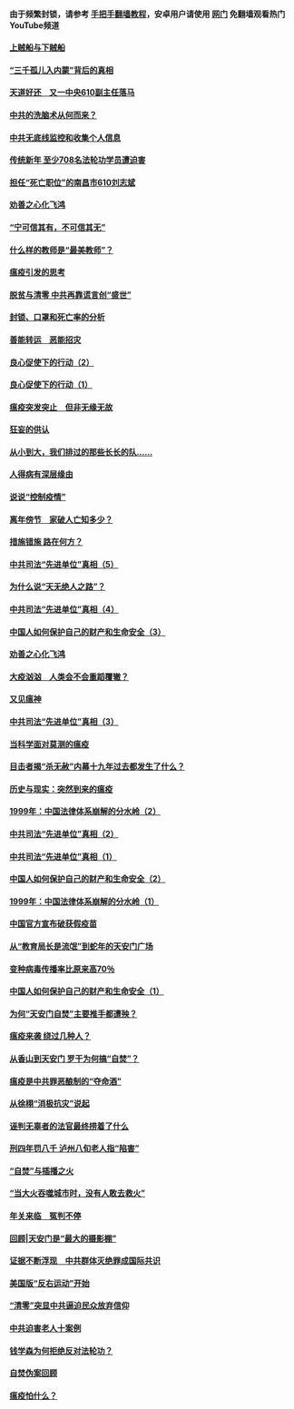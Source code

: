 #### 由于频繁封锁，请参考 [手把手翻墙教程](https://github.com/gfw-breaker/guides/wiki/)，安卓用户请使用 [网门](https://github.com/gfw-breaker/nogfw/blob/master/dl.md?t=03201400) 免翻墙观看热门YouTube频道 

#### [上贼船与下贼船](../pages/19/422276.md?t=03201400) 

#### [“三千孤儿入内蒙”背后的真相](../pages/19/422229.md?t=03201400) 

#### [天道好还　又一中央610副主任落马](../pages/19/422155.md?t=03201400) 

#### [中共的洗脑术从何而来？](../pages/19/422154.md?t=03201400) 

#### [中共无底线监控和收集个人信息](../pages/19/422039.md?t=03201400) 

#### [传统新年 至少708名法轮功学员遭迫害](../pages/19/421946.md?t=03201400) 

#### [担任“死亡职位”的南昌市610刘志斌](../pages/19/421957.md?t=03201400) 

#### [劝善之心化飞鸿](../pages/19/421164.md?t=03201400) 

#### [“宁可信其有，不可信其无”](../pages/19/421691.md?t=03201400) 

#### [什么样的教师是“最美教师”？](../pages/19/421755.md?t=03201400) 

#### [瘟疫引发的思考](../pages/19/421594.md?t=03201400) 

#### [脱贫与清零 中共再靠谎言创“盛世”](../pages/19/421590.md?t=03201400) 

#### [封锁、口罩和死亡率的分析](../pages/19/421495.md?t=03201400) 

#### [善能转运　恶能招灾](../pages/19/421334.md?t=03201400) 

#### [良心促使下的行动（2）](../pages/19/421361.md?t=03201400) 

#### [良心促使下的行动（1）](../pages/19/421302.md?t=03201400) 

#### [瘟疫突发突止　但非无缘无故](../pages/19/421281.md?t=03201400) 

#### [狂妄的供认](../pages/19/421199.md?t=03201400) 

#### [从小到大，我们排过的那些长长的队……](../pages/19/421243.md?t=03201400) 

#### [人得病有深层缘由](../pages/19/420864.md?t=03201400) 

#### [说说“控制疫情”](../pages/19/420831.md?t=03201400) 

#### [离年傍节　家破人亡知多少？](../pages/19/420563.md?t=03201400) 

#### [措施错施  路在何方？](../pages/19/420076.md?t=03201400) 

#### [中共司法“先进单位”真相（5）](../pages/19/419453.md?t=03201400) 

#### [为什么说“天无绝人之路”？](../pages/19/419618.md?t=03201400) 

#### [中共司法“先进单位”真相（4）](../pages/19/419452.md?t=03201400) 

#### [中国人如何保护自己的财产和生命安全（3）](../pages/19/419405.md?t=03201400) 

#### [劝善之心化飞鸿](../pages/19/418758.md?t=03201400) 

#### [大疫汹汹　人类会不会重蹈覆辙？](../pages/19/419691.md?t=03201400) 

#### [又见瘟神](../pages/19/419225.md?t=03201400) 

#### [中共司法“先进单位”真相（3）](../pages/19/419451.md?t=03201400) 

#### [当科学面对莫测的瘟疫](../pages/19/419625.md?t=03201400) 

#### [目击者揭“杀无赦”内幕十九年过去都发生了什么？](../pages/19/419617.md?t=03201400) 

#### [历史与现实：突然到来的瘟疫](../pages/19/419619.md?t=03201400) 

#### [1999年：中国法律体系崩解的分水岭（2）](../pages/19/419455.md?t=03201400) 

#### [中共司法“先进单位”真相（2）](../pages/19/419450.md?t=03201400) 

#### [中共司法“先进单位”真相（1）](../pages/19/419449.md?t=03201400) 

#### [中国人如何保护自己的财产和生命安全（2）](../pages/19/419404.md?t=03201400) 

#### [1999年：中国法律体系崩解的分水岭（1）](../pages/19/419454.md?t=03201400) 

#### [中国官方宣布破获假疫苗](../pages/19/419504.md?t=03201400) 

#### [从“教育局长是流氓”到蛇年的天安门广场](../pages/19/419470.md?t=03201400) 

#### [变种病毒传播率比原来高70％](../pages/19/419456.md?t=03201400) 

#### [中国人如何保护自己的财产和生命安全（1）](../pages/19/419403.md?t=03201400) 

#### [为何“天安门自焚”主要推手都遭殃？](../pages/19/419348.md?t=03201400) 

#### [瘟疫来袭 绕过几种人？](../pages/19/419349.md?t=03201400) 

#### [从香山到天安门 罗干为何搞“自焚”？](../pages/19/419270.md?t=03201400) 

#### [瘟疫是中共罪恶酿制的“夺命酒”](../pages/19/419223.md?t=03201400) 

#### [从徐栩“消极抗灾”说起](../pages/19/419224.md?t=03201400) 

#### [诬判无辜者的法官最终捞着了什么](../pages/19/419268.md?t=03201400) 

#### [刑四年罚八千 泸州八旬老人指“陷害”](../pages/19/419232.md?t=03201400) 

#### [“自焚”与插播之火](../pages/19/419226.md?t=03201400) 

#### [“当大火吞噬城市时，没有人敢去救火”](../pages/19/419077.md?t=03201400) 

#### [年关来临　冤判不停](../pages/19/419093.md?t=03201400) 

#### [回顾|天安门是“最大的摄影棚”](../pages/19/380866.md?t=03201400) 

#### [证据不断浮现　中共群体灭绝罪成国际共识](../pages/19/419031.md?t=03201400) 

#### [美国版“反右运动”开始](../pages/19/419030.md?t=03201400) 

#### [“清零”突显中共逼迫民众放弃信仰](../pages/19/418995.md?t=03201400) 

#### [中共迫害老人十案例](../pages/19/418831.md?t=03201400) 

#### [钱学森为何拒绝反对法轮功？](../pages/19/418905.md?t=03201400) 

#### [自焚伪案回顾](../pages/19/418799.md?t=03201400) 

#### [瘟疫怕什么？](../pages/19/418800.md?t=03201400) 


